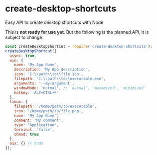 
# create-desktop-shortcuts

Easy API to create desktop shortcuts with Node

This is **not ready for use yet**. But the following is the planned API, it is subject to change.


```js
const createDesktopShortcut = require('create-desktop-shortcuts');
createDesktopShortcut({
  async: true,
  win: {
    name: 'My App Name',
    description: 'My App description',
    icon: 'C:\\path\\to\\file.ico',
    filepath: 'C:\\path\\to\\executable.exe',
    arguments: '--my-argument',
    windowMode: 'normal', // 'normal', 'maximized', 'minimized'
    hotkey: 'ALT+CTRL+F'
  },
  linux: {
    filepath: '/home/path/to/executable',
    icon: '/home/path/to/file.png',
    name: 'My App Name',
    comment: 'My comment',
    type: 'Application',
    terminal: 'false',
    chmod: true
  },
  osx: {} // todo
});
```
